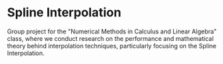 # Spline Interpolation
Group project for the "Numerical Methods in Calculus and Linear Algebra" class, where we conduct research on the performance and mathematical theory behind interpolation techniques, particularly focusing on the Spline Interpolation.
